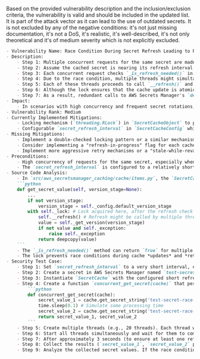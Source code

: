 Based on the provided vulnerability description and the inclusion/exclusion criteria, the vulnerability is valid and should be included in the updated list. It is part of the attack vector as it can lead to the use of outdated secrets. It is not excluded by any of the negative conditions: it's not just missing documentation, it's not a DoS, it's realistic, it's well-described, it's not only theoretical and it's of medium severity which is not explicitly excluded.

```markdown
- Vulnerability Name: Race Condition During Secret Refresh Leading to Potential Stale Data Under High Concurrency
- Description:
    - Step 1: Multiple concurrent requests for the same secret are made to the `SecretCache` instance.
    - Step 2: Assume the cached secret is nearing its refresh interval or has just expired.
    - Step 3: Each concurrent request checks `_is_refresh_needed()` in `SecretCacheObject.get_secret_value`. This check is performed *before* acquiring the lock that protects the refresh operation.
    - Step 4: Due to the race condition, multiple threads might simultaneously evaluate `_is_refresh_needed()` to true and decide that a refresh is necessary.
    - Step 5: Each of these threads proceeds to call `__refresh()` and acquire the lock.
    - Step 6: Although the lock ensures that the cache update is atomic and prevents data corruption, it does not prevent multiple refresh operations from being initiated.
    - Step 7: As a result, redundant calls to AWS Secrets Manager's `describe_secret` and `get_secret_value` APIs might be made, and there's a small time window where one thread might retrieve the old secret value while another thread's refresh operation is in progress but not yet completed. This can lead to serving slightly outdated secrets under high concurrency scenarios during refresh cycles.
- Impact:
    - In scenarios with high concurrency and frequent secret rotations, applications might temporarily utilize slightly outdated secrets. For most applications, this temporal inconsistency might be acceptable. However, in systems requiring stringent real-time secret updates for authentication or authorization, this could lead to transient authorization failures or usage of credentials that are no longer intended to be valid, although the system will eventually converge to the correct secret.
- Vulnerability Rank: Medium
- Currently Implemented Mitigations:
    - Locking mechanism (`threading.RLock`) in `SecretCacheObject` to protect concurrent access and modification of the cache. This is implemented in `src/aws_secretsmanager_caching/cache/items.py` in the `SecretCacheObject` and `SecretCacheItem` classes, using `self._lock` to synchronize refresh and retrieval operations.
    - Configurable `secret_refresh_interval` in `SecretCacheConfig` which defaults to 3600 seconds (1 hour). This is defined in `src/aws_secretsmanager_caching/config.py` and used throughout the caching logic to determine when a refresh is needed.
- Missing Mitigations:
    - Implement a double-checked locking pattern or a similar mechanism within `SecretCacheObject.get_secret_value` to ensure that only one refresh operation is initiated even when multiple threads concurrently detect the need for a refresh. This would involve re-checking `_is_refresh_needed()` *inside* the lock to prevent redundant refresh initiations.
    - Consider implementing a "refresh-in-progress" flag for each cached secret. Before initiating a refresh, check if a refresh is already in progress. If so, the current request can either wait for the ongoing refresh to complete or return the currently cached value (potentially stale but being updated).
    - Implement more aggressive retry mechanisms or a "stale-while-revalidating" strategy in case of refresh failures to minimize the duration of serving potentially outdated secrets.
- Preconditions:
    - High concurrency of requests for the same secret, especially when the cached secret is nearing its `secret_refresh_interval`.
    - The `secret_refresh_interval` is configured to a relatively short duration, increasing the frequency of cache refreshes and thus the likelihood of race conditions under high load.
- Source Code Analysis:
    - In `src/aws_secretsmanager_caching/cache/items.py`, the `SecretCacheObject.get_secret_value` method checks `self._is_refresh_needed()` *before* acquiring `self._lock`:
    ```python
    def get_secret_value(self, version_stage=None):
        ...
        if not version_stage:
            version_stage = self._config.default_version_stage
        with self._lock: # Lock acquired here, after the refresh check
            self.__refresh() # Refresh might be called by multiple threads
            value = self._get_version(version_stage)
            if not value and self._exception:
                raise self._exception
            return deepcopy(value)
    ```
    - The `_is_refresh_needed()` method can return `True` for multiple concurrent requests arriving just before the refresh interval, leading to multiple calls to `__refresh()` even though subsequent calls will be serialized by the lock within `__refresh()`.
    - The lock prevents race conditions during cache *updates* and *retrievals* of the secret value itself, but it doesn't prevent multiple threads from *initiating* the refresh process redundantly.
- Security Test Case:
    - Step 1: Set `secret_refresh_interval` to a very short interval, e.g., 2 seconds, using `SecretCacheConfig(secret_refresh_interval=2)`.
    - Step 2: Create a secret in AWS Secrets Manager named `test-secret-race-condition`. Initialize its `SecretString` to `initial_secret`.
    - Step 3: Instantiate `SecretCache` with the configured short refresh interval and a provided `botocore.client.BaseClient` for Secrets Manager.
    - Step 4: Create a function `concurrent_get_secret(cache)` that performs the following:
        ```python
        def concurrent_get_secret(cache):
            secret_value_1 = cache.get_secret_string('test-secret-race-condition')
            time.sleep(0.1) # Simulate some processing time
            secret_value_2 = cache.get_secret_string('test-secret-race-condition')
            return secret_value_1, secret_value_2
        ```
    - Step 5: Create multiple threads (e.g., 20 threads). Each thread will execute `concurrent_get_secret(cache)`.
    - Step 6: Start all threads simultaneously and wait for them to complete.
    - Step 7: After approximately 3 seconds (to ensure at least one refresh cycle has occurred), update the secret in AWS Secrets Manager `test-secret-race-condition` to a new value `updated_secret`.
    - Step 8: Collect the results (`secret_value_1`, `secret_value_2` pairs) from all threads.
    - Step 9: Analyze the collected secret values. If the race condition is occurring, it is possible (though not guaranteed due to timing) that some threads might retrieve `secret_value_1` as `initial_secret` and `secret_value_2` as `updated_secret`, even if the refresh interval was intended to ensure that subsequent requests after refresh return the latest value. More importantly, monitor the logs or network traffic (if possible in a test environment) to observe if multiple `describe_secret` or `get_secret_value` calls are made to AWS Secrets Manager within a short time frame when the refresh interval is reached, indicating redundant refresh operations.